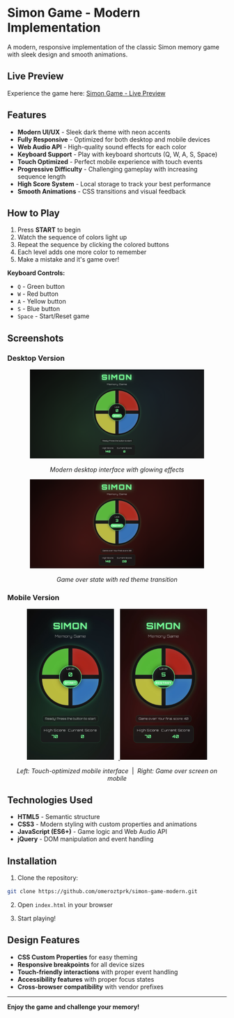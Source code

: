 # Simon Game - Modern Implementation

A modern, responsive implementation of the classic Simon memory game with sleek design and smooth animations.

## Live Preview

Experience the game here: [Simon Game - Live Preview](https://omeroztprk.github.io/projects/project2-simon-game-modern/)

## Features

- **Modern UI/UX** - Sleek dark theme with neon accents
- **Fully Responsive** - Optimized for both desktop and mobile devices
- **Web Audio API** - High-quality sound effects for each color
- **Keyboard Support** - Play with keyboard shortcuts (Q, W, A, S, Space)
- **Touch Optimized** - Perfect mobile experience with touch events
- **Progressive Difficulty** - Challenging gameplay with increasing sequence length
- **High Score System** - Local storage to track your best performance
- **Smooth Animations** - CSS transitions and visual feedback

## How to Play

1. Press **START** to begin
2. Watch the sequence of colors light up
3. Repeat the sequence by clicking the colored buttons
4. Each level adds one more color to remember
5. Make a mistake and it's game over!

**Keyboard Controls:**
- `Q` - Green button
- `W` - Red button  
- `A` - Yellow button
- `S` - Blue button
- `Space` - Start/Reset game

## Screenshots

### Desktop Version
<p align="center">
  <a href="screenshots/desktop-game.png" target="_blank">
    <img src="screenshots/desktop-game.png" alt="Desktop Gameplay" width="400"/>
  </a>
</p>
<p align="center">
  <em>Modern desktop interface with glowing effects</em>
</p>

<p align="center">
  <a href="screenshots/desktop-gameover.png" target="_blank">
    <img src="screenshots/desktop-gameover.png" alt="Desktop Game Over" width="400"/>
  </a>
</p>
<p align="center">
  <em>Game over state with red theme transition</em>
</p>

### Mobile Version
<p align="center">
  <a href="screenshots/mobile-game.png" target="_blank">
    <img src="screenshots/mobile-game.png" alt="Mobile Gameplay" width="200" style="display:inline-block; margin-right:10px;"/>
  </a>
  <a href="screenshots/mobile-gameover.png" target="_blank">
    <img src="screenshots/mobile-gameover.png" alt="Mobile Game Over" width="200" style="display:inline-block;"/>
  </a>
</p>

<p align="center">
  <em>Left: Touch-optimized mobile interface</em> &nbsp;|&nbsp;
  <em>Right: Game over screen on mobile</em>
</p>

## Technologies Used

- **HTML5** - Semantic structure
- **CSS3** - Modern styling with custom properties and animations
- **JavaScript (ES6+)** - Game logic and Web Audio API
- **jQuery** - DOM manipulation and event handling

## Installation

1. Clone the repository:
```bash
git clone https://github.com/omeroztprk/simon-game-modern.git
```

2. Open `index.html` in your browser

3. Start playing!

## Design Features

- **CSS Custom Properties** for easy theming
- **Responsive breakpoints** for all device sizes
- **Touch-friendly interactions** with proper event handling
- **Accessibility features** with proper focus states
- **Cross-browser compatibility** with vendor prefixes

---

**Enjoy the game and challenge your memory!**
